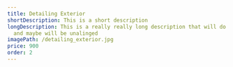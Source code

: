 ```yaml
---
title: Detailing Exterior
shortDescription: This is a short description
longDescription: This is a really really long description that will do something
  and maybe will be unalinged
imagePath: /detailing_exterior.jpg
price: 900
order: 2
---
```

